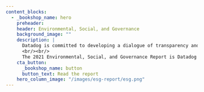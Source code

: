 ```yaml
---
content_blocks:
  - _bookshop_name: hero
    preheader:
    header: Environmental, Social, and Governance
    background_image: ""
    description: |
      Datadog is committed to developing a dialogue of transparency and accountability in the ways we conduct business.
      <br/><br/>
      The 2021 Environmental, Social, and Governance Report is Datadog's inaugural sustainability report. We address ESG topics where we seek greater engagement with our investors, employees, customers, vendors, and other stakeholders. Datadog is proud of the progress we have made, and we look forward to updating you as we further integrate sustainability into our operations.
    cta_button:
      _bookshop_name: button
      button_text: Read the report
    hero_column_image: "/images/esg-report/esg.png"
---
```

